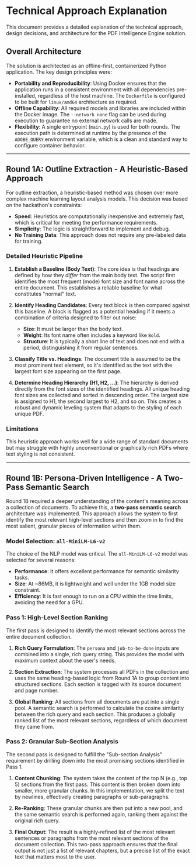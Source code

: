 # Technical Approach Explanation

This document provides a detailed explanation of the technical approach, design decisions, and architecture for the PDF Intelligence Engine solution.

## Overall Architecture

The solution is architected as an offline-first, containerized Python application. The key design principles were:

*   **Portability and Reproducibility**: Using Docker ensures that the application runs in a consistent environment with all dependencies pre-installed, regardless of the host machine. The `Dockerfile` is configured to be built for `linux/amd64` architecture as required.
*   **Offline Capability**: All required models and libraries are included within the Docker image. The `--network none` flag can be used during execution to guarantee no external network calls are made.
*   **Flexibility**: A single entrypoint (`main.py`) is used for both rounds. The execution path is determined at runtime by the presence of the `ADOBE_QUERY` environment variable, which is a clean and standard way to configure container behavior.

---

## Round 1A: Outline Extraction - A Heuristic-Based Approach

For outline extraction, a heuristic-based method was chosen over more complex machine learning layout analysis models. This decision was based on the hackathon's constraints:

*   **Speed**: Heuristics are computationally inexpensive and extremely fast, which is critical for meeting the performance requirements.
*   **Simplicity**: The logic is straightforward to implement and debug.
*   **No Training Data**: This approach does not require any pre-labeled data for training.

### Detailed Heuristic Pipeline

1.  **Establish a Baseline (Body Text)**: The core idea is that headings are defined by how they *differ* from the main body text. The script first identifies the most frequent (mode) font size and font name across the entire document. This establishes a reliable baseline for what constitutes "normal" text.

2.  **Identify Heading Candidates**: Every text block is then compared against this baseline. A block is flagged as a potential heading if it meets a combination of criteria designed to filter out noise:
    *   **Size**: It must be larger than the body text.
    *   **Weight**: Its font name often includes a keyword like `Bold`.
    *   **Structure**: It is typically a short line of text and does not end with a period, distinguishing it from regular sentences.

3.  **Classify Title vs. Headings**: The document title is assumed to be the most prominent text element, so it's identified as the text with the largest font size appearing on the first page.

4.  **Determine Heading Hierarchy (H1, H2, ...)**: The hierarchy is derived directly from the font sizes of the identified headings. All unique heading font sizes are collected and sorted in descending order. The largest size is assigned to H1, the second largest to H2, and so on. This creates a robust and dynamic leveling system that adapts to the styling of each unique PDF.

### Limitations

This heuristic approach works well for a wide range of standard documents but may struggle with highly unconventional or graphically rich PDFs where text styling is not consistent.

---

## Round 1B: Persona-Driven Intelligence - A Two-Pass Semantic Search

Round 1B required a deeper understanding of the content's meaning across a collection of documents. To achieve this, a **two-pass semantic search** architecture was implemented. This approach allows the system to first identify the most relevant high-level sections and then zoom in to find the most salient, granular pieces of information within them.

### Model Selection: `all-MiniLM-L6-v2`

The choice of the NLP model was critical. The `all-MiniLM-L6-v2` model was selected for several reasons:

*   **Performance**: It offers excellent performance for semantic similarity tasks.
*   **Size**: At ~86MB, it is lightweight and well under the 1GB model size constraint.
*   **Efficiency**: It is fast enough to run on a CPU within the time limits, avoiding the need for a GPU.

### Pass 1: High-Level Section Ranking

The first pass is designed to identify the most relevant sections across the entire document collection.

1.  **Rich Query Formulation**: The `persona` and `job-to-be-done` inputs are combined into a single, rich query string. This provides the model with maximum context about the user's needs.

2.  **Section Extraction**: The system processes all PDFs in the collection and uses the same heading-based logic from Round 1A to group content into structured sections. Each section is tagged with its source document and page number.

3.  **Global Ranking**: All sections from all documents are put into a single pool. A semantic search is performed to calculate the cosine similarity between the rich query and each section. This produces a globally ranked list of the most relevant sections, regardless of which document they came from.

### Pass 2: Granular Sub-Section Analysis

The second pass is designed to fulfill the "Sub-section Analysis" requirement by drilling down into the most promising sections identified in Pass 1.

1.  **Content Chunking**: The system takes the content of the top N (e.g., top 5) sections from the first pass. This content is then broken down into smaller, more granular chunks. In this implementation, we split the text by newlines, effectively creating paragraphs or sub-paragraphs.

2.  **Re-Ranking**: These granular chunks are then put into a new pool, and the same semantic search is performed again, ranking them against the original rich query.

3.  **Final Output**: The result is a highly-refined list of the most relevant sentences or paragraphs from the most relevant sections of the document collection. This two-pass approach ensures that the final output is not just a list of relevant chapters, but a precise list of the exact text that matters most to the user.
